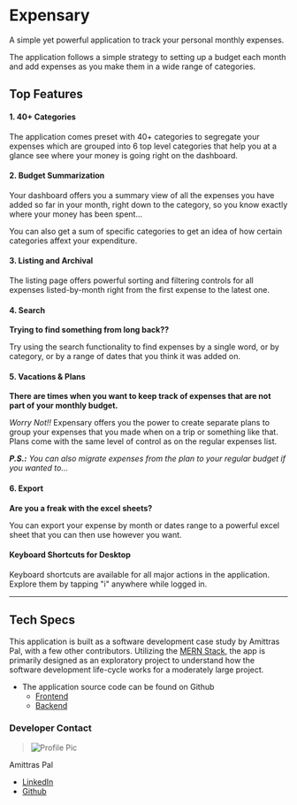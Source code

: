 # Expensary

A simple yet powerful application to track your personal monthly expenses.

The application follows a simple strategy to setting up a budget each month and add expenses as you make them in a wide range of categories.

## Top Features

#### 1. 40+ Categories

The application comes preset with 40+ categories to segregate your expenses which are grouped into 6 top level categories that help you at a glance see where your money is going right on the dashboard.

#### 2. Budget Summarization

Your dashboard offers you a summary view of all the expenses you have added so far in your month, right down to the category, so you know exactly where your money has been spent...

You can also get a sum of specific categories to get an idea of how certain categories affext your expenditure.

#### 3. Listing and Archival

The listing page offers powerful sorting and filtering controls for all expenses listed-by-month right from the first expense to the latest one.

#### 4. Search

**Trying to find something from long back??**

Try using the search functionality to find expenses by a single word, or by category, or by a range of dates that you think it was added on.

#### 5. Vacations & Plans

**There are times when you want to keep track of expenses that are not part of your monthly budget.**

_Worry Not!!_ Expensary offers you the power to create separate plans to group your expenses that you made when on a trip or something like that. Plans come with the same level of control as on the regular expenses list.

_**P.S.:** You can also migrate expenses from the plan to your regular budget if you wanted to..._

#### 6. Export

**Are you a freak with the excel sheets?**

You can export your expense by month or dates range to a powerful excel sheet that you can then use however you want.

#### Keyboard Shortcuts for Desktop

Keyboard shortcuts are available for all major actions in the application.
Explore them by tapping "i" anywhere while logged in.

---

## Tech Specs

This application is built as a software development case study by Amittras Pal, with a few other contributors. Utilizing the [MERN Stack](https://www.mongodb.com/resources/languages/mern-stack), the app is primarily designed as an exploratory project to understand how the software development life-cycle works for a moderately large project.

- The application source code can be found on Github
  - [Frontend](https://github.com/amittras-pal/expensary)
  - [Backend](https://github.com/amittras-pal/money-trace)

### Developer Contact

> ![Profile Pic](https://avatars.githubusercontent.com/u/72859660?v=4)

Amittras Pal

- [LinkedIn](https://www.linkedin.com/in/amittras-pal)
- [Github](https://github.com/amittras-pal)
